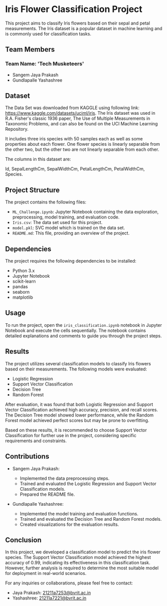 # Iris Flower Classification Project

This project aims to classify Iris flowers based on their sepal and petal measurements. The Iris dataset is a popular dataset in machine learning and is commonly used for classification tasks.

## Team Members
### Team Name: 'Tech Musketeers'
- Sangem Jaya Prakash 
- Gundlapalle Yashashree

## Dataset
The Data Set was downloaded from KAGGLE using following link:
https://www.kaggle.com/datasets/uciml/iris.
The Iris dataset was used in R.A. Fisher's classic 1936 paper, The Use of Multiple Measurements in Taxonomic Problems, and can also be found on the UCI Machine Learning Repository.

It includes three iris species with 50 samples each as well as some properties about each flower. One flower species is linearly separable from the other two, but the other two are not linearly separable from each other.

The columns in this dataset are:

Id,
SepalLengthCm,
SepalWidthCm,
PetalLengthCm,
PetalWidthCm,
Species.

## Project Structure

The project contains the following files:

- `ML_Challenge.ipynb`: Jupyter Notebook containing the data exploration, preprocessing, model training, and evaluation code.
- `Iris.csv`: The data set used for this project.
- `model.pkl`: SVC model which is trained on the data set. 
- `README.md`: This file, providing an overview of the project.

## Dependencies

The project requires the following dependencies to be installed:

- Python 3.x
- Jupyter Notebook
- scikit-learn
- pandas
- seaborn
- matplotlib


## Usage

To run the project, open the `iris_classification.ipynb` notebook in Jupyter Notebook and execute the cells sequentially. The notebook contains detailed explanations and comments to guide you through the project steps.

## Results

The project utilizes several classification models to classify Iris flowers based on their measurements. The following models were evaluated:

- Logistic Regression
- Support Vector Classification
- Decision Tree
- Random Forest

After evaluation, it was found that both Logistic Regression and Support Vector Classification achieved high accuracy, precision, and recall scores. The Decision Tree model showed lower performance, while the Random Forest model achieved perfect scores but may be prone to overfitting.

Based on these results, it is recommended to choose Support Vector Classification for further use in the project, considering specific requirements and constraints.

## Contributions

- Sangem Jaya Prakash:
  - Implemented the data preprocessing steps.
  - Trained and evaluated the Logistic Regression and Support Vector Classification models.
  - Prepared the README file.

- Gundlapalle Yashashree:
  - Implemented the model training and evaluation functions.
  - Trained and evaluated the Decision Tree and Random Forest models.
  - Created visualizations for the evaluation results.

## Conclusion

In this project, we developed a classification model to predict the iris flower species. The Support Vector Classification model achieved the highest accuracy of 0.99, indicating its effectiveness in this classification task. However, further analysis is required to determine the most suitable model for deployment in real-world scenarios.

For any inquiries or collaborations, please feel free to contact:

- Jaya Prakash: 21211a7253@bvrit.ac.in
- Yashashree: 21211a7221@bvrit.ac.in


